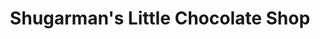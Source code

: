 ---
title: "Shugarman's Little Chocolate Shop"
url: /madrid/shugarmans-little-chocolate-shop/
shop: chocolate
---